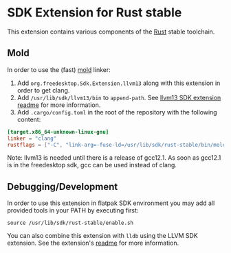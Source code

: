# SDK Extension for Rust stable

This extension contains various components of the [Rust](https://www.rust-lang.org) stable toolchain.


## Mold

In order to use the (fast) [mold](https://github.com/rui314/mold) linker:

1. Add `org.freedesktop.Sdk.Extension.llvm13` along with this extension in order to get clang.
2. Add `/usr/lib/sdk/llvm13/bin` to `append-path`. See [llvm13 SDK extension readme](https://github.com/flathub/org.freedesktop.Sdk.Extension.llvm13) for more information.
3. Add `.cargo/config.toml` in the root of the repository with the following content:

```toml
[target.x86_64-unknown-linux-gnu]
linker = "clang"
rustflags = ["-C", "link-arg=-fuse-ld=/usr/lib/sdk/rust-stable/bin/mold"]
```

Note: llvm13 is needed until there is a release of gcc12.1.
As soon as gcc12.1 is in the freedesktop sdk, gcc can be used instead of clang.

## Debugging/Development

In order to use this extension in flatpak SDK environment you may add all provided tools in your PATH by executing first:
```
source /usr/lib/sdk/rust-stable/enable.sh
```

You can also combine this extension with `lldb` using the LLVM SDK extension. See the extension's [readme](https://github.com/flathub/org.freedesktop.Sdk.Extension.llvm13) for more information.